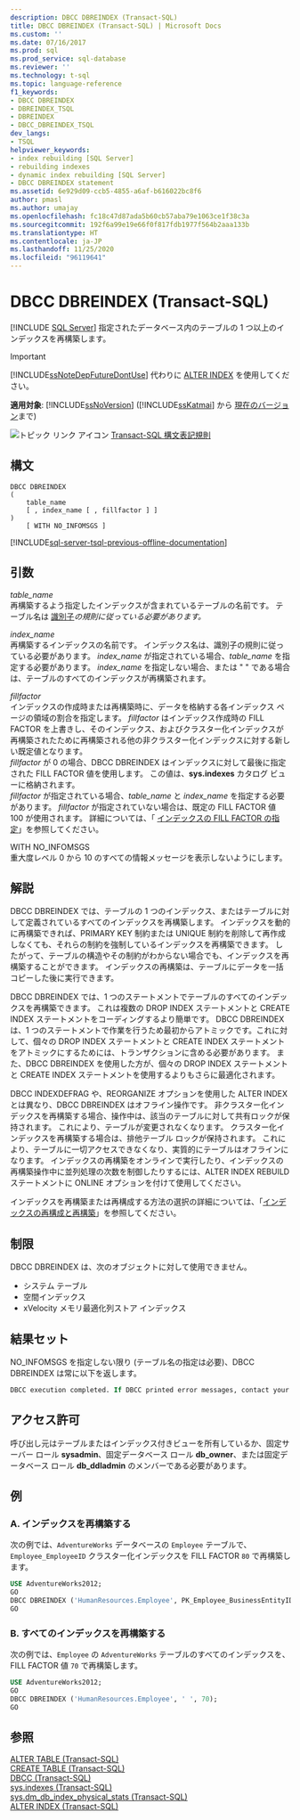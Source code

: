```yaml
---
description: DBCC DBREINDEX (Transact-SQL)
title: DBCC DBREINDEX (Transact-SQL) | Microsoft Docs
ms.custom: ''
ms.date: 07/16/2017
ms.prod: sql
ms.prod_service: sql-database
ms.reviewer: ''
ms.technology: t-sql
ms.topic: language-reference
f1_keywords:
- DBCC DBREINDEX
- DBREINDEX_TSQL
- DBREINDEX
- DBCC_DBREINDEX_TSQL
dev_langs:
- TSQL
helpviewer_keywords:
- index rebuilding [SQL Server]
- rebuilding indexes
- dynamic index rebuilding [SQL Server]
- DBCC DBREINDEX statement
ms.assetid: 6e929d09-ccb5-4855-a6af-b616022bc8f6
author: pmasl
ms.author: umajay
ms.openlocfilehash: fc18c47d87ada5b60cb57aba79e1063ce1f38c3a
ms.sourcegitcommit: 192f6a99e19e66f0f817fdb1977f564b2aaa133b
ms.translationtype: HT
ms.contentlocale: ja-JP
ms.lasthandoff: 11/25/2020
ms.locfileid: "96119641"
---
```

# <a name="dbcc-dbreindex-transact-sql"></a>DBCC DBREINDEX (Transact-SQL)
[!INCLUDE [SQL Server](../../includes/applies-to-version/sqlserver.md)]
指定されたデータベース内のテーブルの 1 つ以上のインデックスを再構築します。
  
> [!IMPORTANT]  
>  [!INCLUDE[ssNoteDepFutureDontUse](../../includes/ssnotedepfuturedontuse-md.md)] 代わりに [ALTER INDEX](../../t-sql/statements/alter-index-transact-sql.md) を使用してください。  
  
**適用対象**: [!INCLUDE[ssNoVersion](../../includes/ssnoversion-md.md)] ([!INCLUDE[ssKatmai](../../includes/sskatmai-md.md)] から [現在のバージョン](https://go.microsoft.com/fwlink/p/?LinkId=299658)まで)
  
![トピック リンク アイコン](../../database-engine/configure-windows/media/topic-link.gif "トピック リンク アイコン") [Transact-SQL 構文表記規則](../../t-sql/language-elements/transact-sql-syntax-conventions-transact-sql.md)
  
## <a name="syntax"></a>構文  
  
```syntaxsql
DBCC DBREINDEX   
(   
    table_name   
    [ , index_name [ , fillfactor ] ]  
)  
    [ WITH NO_INFOMSGS ]   
```  
  
[!INCLUDE[sql-server-tsql-previous-offline-documentation](../../includes/sql-server-tsql-previous-offline-documentation.md)]

## <a name="arguments"></a>引数
 *table_name*  
 再構築するよう指定したインデックスが含まれているテーブルの名前です。 テーブル名は [識別子](../../relational-databases/databases/database-identifiers.md)*の規則に従っている必要があります。*  
  
 *index_name*  
 再構築するインデックスの名前です。 インデックス名は、識別子の規則に従っている必要があります。 *index_name* が指定されている場合、*table_name* を指定する必要があります。 *index_name* を指定しない場合、または " " である場合は、テーブルのすべてのインデックスが再構築されます。  
  
 *fillfactor*  
 インデックスの作成時または再構築時に、データを格納する各インデックス ページの領域の割合を指定します。 *fillfactor* はインデックス作成時の FILL FACTOR を上書きし、そのインデックス、およびクラスター化インデックスが再構築されたために再構築される他の非クラスター化インデックスに対する新しい既定値となります。  
 *fillfactor* が 0 の場合、DBCC DBREINDEX はインデックスに対して最後に指定された FILL FACTOR 値を使用します。 この値は、**sys.indexes** カタログ ビューに格納されます。   
 *fillfactor* が指定されている場合、*table_name* と *index_name* を指定する必要があります。 *fillfactor* が指定されていない場合は、既定の FILL FACTOR 値 100 が使用されます。 詳細については、「 [インデックスの FILL FACTOR の指定](../../relational-databases/indexes/specify-fill-factor-for-an-index.md)」を参照してください。  
  
 WITH NO_INFOMSGS  
 重大度レベル 0 から 10 のすべての情報メッセージを表示しないようにします。  
  
## <a name="remarks"></a>解説  
DBCC DBREINDEX では、テーブルの 1 つのインデックス、またはテーブルに対して定義されているすべてのインデックスを再構築します。 インデックスを動的に再構築できれば、PRIMARY KEY 制約または UNIQUE 制約を削除して再作成しなくても、それらの制約を強制しているインデックスを再構築できます。 したがって、テーブルの構造やその制約がわからない場合でも、インデックスを再構築することができます。 インデックスの再構築は、テーブルにデータを一括コピーした後に実行できます。

DBCC DBREINDEX では、1 つのステートメントでテーブルのすべてのインデックスを再構築できます。 これは複数の DROP INDEX ステートメントと CREATE INDEX ステートメントをコーディングするより簡単です。 DBCC DBREINDEX は、1 つのステートメントで作業を行うため最初からアトミックです。これに対して、個々の DROP INDEX ステートメントと CREATE INDEX ステートメントをアトミックにするためには、トランザクションに含める必要があります。 また、DBCC DBREINDEX を使用した方が、個々の DROP INDEX ステートメントと CREATE INDEX ステートメントを使用するよりもさらに最適化されます。

DBCC INDEXDEFRAG や、REORGANIZE オプションを使用した ALTER INDEX とは異なり、DBCC DBREINDEX はオフライン操作です。 非クラスター化インデックスを再構築する場合、操作中は、該当のテーブルに対して共有ロックが保持されます。 これにより、テーブルが変更されなくなります。 クラスター化インデックスを再構築する場合は、排他テーブル ロックが保持されます。 これにより、テーブルに一切アクセスできなくなり、実質的にテーブルはオフラインになります。 インデックスの再構築をオンラインで実行したり、インデックスの再構築操作中に並列処理の次数を制御したりするには、ALTER INDEX REBUILD ステートメントに ONLINE オプションを付けて使用してください。

インデックスを再構築または再構成する方法の選択の詳細については、「[インデックスの再構成と再構築](../../relational-databases/indexes/reorganize-and-rebuild-indexes.md)」を参照してください。
  
## <a name="restrictions"></a>制限  
DBCC DBREINDEX は、次のオブジェクトに対して使用できません。
-   システム テーブル  
-   空間インデックス  
-   xVelocity メモリ最適化列ストア インデックス  
  
## <a name="result-sets"></a>結果セット  
NO_INFOMSGS を指定しない限り (テーブル名の指定は必要)、DBCC DBREINDEX は常に以下を返します。
  
```sql
DBCC execution completed. If DBCC printed error messages, contact your system administrator.  
```  
  
## <a name="permissions"></a>アクセス許可  
呼び出し元はテーブルまたはインデックス付きビューを所有しているか、固定サーバー ロール **sysadmin**、固定データベース ロール **db_owner**、または固定データベース ロール **db_ddladmin** のメンバーである必要があります。
  
## <a name="examples"></a>例  
### <a name="a-rebuilding-an-index"></a>A. インデックスを再構築する  
次の例では、`AdventureWorks` データベースの `Employee` テーブルで、`Employee_EmployeeID` クラスター化インデックスを FILL FACTOR `80` で再構築します。
  
```sql  
USE AdventureWorks2012;   
GO  
DBCC DBREINDEX ('HumanResources.Employee', PK_Employee_BusinessEntityID,80);  
GO  
```  
  
### <a name="b-rebuilding-all-indexes"></a>B. すべてのインデックスを再構築する  
次の例では、`Employee` の `AdventureWorks` テーブルのすべてのインデックスを、FILL FACTOR 値 `70` で再構築します。
  
```sql
USE AdventureWorks2012;   
GO  
DBCC DBREINDEX ('HumanResources.Employee', ' ', 70);  
GO  
```  
  
## <a name="see-also"></a>参照  
[ALTER TABLE &#40;Transact-SQL&#41;](../../t-sql/statements/alter-table-transact-sql.md)  
[CREATE TABLE &#40;Transact-SQL&#41;](../../t-sql/statements/create-table-transact-sql.md)  
[DBCC &#40;Transact-SQL&#41;](../../t-sql/database-console-commands/dbcc-transact-sql.md)  
[sys.indexes &#40;Transact-SQL&#41;](../../relational-databases/system-catalog-views/sys-indexes-transact-sql.md)  
[sys.dm_db_index_physical_stats &#40;Transact-SQL&#41;](../../relational-databases/system-dynamic-management-views/sys-dm-db-index-physical-stats-transact-sql.md)  
[ALTER INDEX &#40;Transact-SQL&#41;](../../t-sql/statements/alter-index-transact-sql.md)  
  
  

